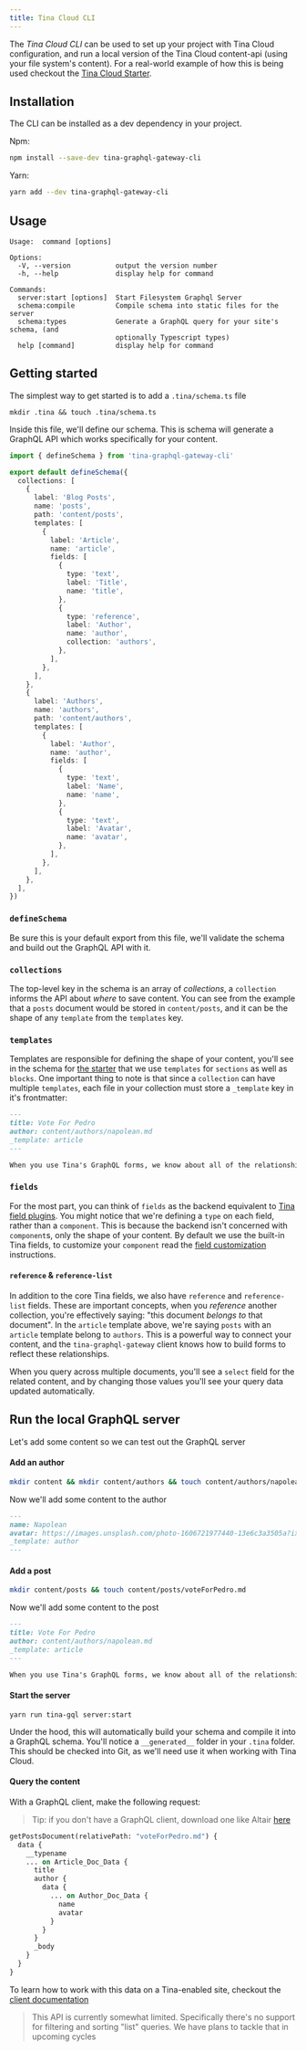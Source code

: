 ```yaml
---
title: Tina Cloud CLI
---
```


The _Tina Cloud CLI_ can be used to set up your project with Tina Cloud configuration, and run a local version of the Tina Cloud content-api (using your file system's content). For a real-world example of how this is being used checkout the [Tina Cloud Starter](https://github.com/tinacms/tina-cloud-starter).

## Installation

The CLI can be installed as a dev dependency in your project.

Npm:

```bash
npm install --save-dev tina-graphql-gateway-cli
```

Yarn:

```bash
yarn add --dev tina-graphql-gateway-cli
```

## Usage

```
Usage:  command [options]

Options:
  -V, --version           output the version number
  -h, --help              display help for command

Commands:
  server:start [options]  Start Filesystem Graphql Server
  schema:compile          Compile schema into static files for the server
  schema:types            Generate a GraphQL query for your site's schema, (and
                          optionally Typescript types)
  help [command]          display help for command
```

## Getting started

The simplest way to get started is to add a `.tina/schema.ts` file

```
mkdir .tina && touch .tina/schema.ts
```

Inside this file, we'll define our schema. This is schema will generate a GraphQL API which works specifically for your content.

```ts
import { defineSchema } from 'tina-graphql-gateway-cli'

export default defineSchema({
  collections: [
    {
      label: 'Blog Posts',
      name: 'posts',
      path: 'content/posts',
      templates: [
        {
          label: 'Article',
          name: 'article',
          fields: [
            {
              type: 'text',
              label: 'Title',
              name: 'title',
            },
            {
              type: 'reference',
              label: 'Author',
              name: 'author',
              collection: 'authors',
            },
          ],
        },
      ],
    },
    {
      label: 'Authors',
      name: 'authors',
      path: 'content/authors',
      templates: [
        {
          label: 'Author',
          name: 'author',
          fields: [
            {
              type: 'text',
              label: 'Name',
              name: 'name',
            },
            {
              type: 'text',
              label: 'Avatar',
              name: 'avatar',
            },
          ],
        },
      ],
    },
  ],
})
```

### `defineSchema`

Be sure this is your default export from this file, we'll validate the schema and build out the GraphQL API with it.

### `collections`

The top-level key in the schema is an array of _collections_, a `collection` informs the API about _where_ to save content. You can see from the example that a `posts` document would be stored in `content/posts`, and it can be the shape of any `template` from the `templates` key.

### `templates`

Templates are responsible for defining the shape of your content, you'll see in the schema for [the starter](https://github.com/tinacms/tina-cloud-starter) that we use `templates` for `sections` as well as `blocks`. One important thing to note is that since a `collection` can have multiple `templates`, each file in your collection must store a `_template` key in it's frontmatter:

```markdown
---
title: Vote For Pedro
author: content/authors/napolean.md
_template: article
---

When you use Tina's GraphQL forms, we know about all of the relationships in your content, this allows us to keep your content in-sync with your form state. Try changing the author in the sidebar, notice the author data changes to reflect your new author!
```

### `fields`

For the most part, you can think of `fields` as the backend equivalent to [Tina field plugins](https://tina.io/docs/plugins/fields/). You might notice that we're defining a `type` on each field, rather than a `component`. This is because the backend isn't concerned with `component`s, only the shape of your content. By default we use the built-in Tina fields, to customize your `component` read the [field customization]() instructions.

#### `reference` & `reference-list`

In addition to the core Tina fields, we also have `reference` and `reference-list` fields. These are important concepts, when you _reference_ another collection, you're effectively saying: "this document _belongs to_ that document". In the `article` template above, we're saying `posts` with an `article` template belong to `authors`. This is a powerful way to connect your content, and the `tina-graphql-gateway` client knows how to build forms to reflect these relationships.

When you query across multiple documents, you'll see a `select` field for the related content, and by changing those values you'll see your query data updated automatically.

## Run the local GraphQL server

Let's add some content so we can test out the GraphQL server

#### Add an author

```sh
mkdir content && mkdir content/authors && touch content/authors/napolean.md
```

Now we'll add some content to the author

```markdown
---
name: Napolean
avatar: https://images.unsplash.com/photo-1606721977440-13e6c3a3505a?ixid=MXwxMjA3fDB8MHxwaG90by1wYWdlfHx8fGVufDB8fHw%3D&ixlib=rb-1.2.1&auto=format&fit=crop&w=344&q=80
_template: author
---
```

#### Add a post

```sh
mkdir content/posts && touch content/posts/voteForPedro.md
```

Now we'll add some content to the post

```markdown
---
title: Vote For Pedro
author: content/authors/napolean.md
_template: article
---

When you use Tina's GraphQL forms, we know about all of the relationships in your content, this allows us to keep your content in-sync with your form state. Try changing the author in the sidebar, notice the author data changes to reflect your new author!
```

#### Start the server

```
yarn run tina-gql server:start
```

Under the hood, this will automatically build your schema and compile it into a GraphQL schema. You'll notice a `__generated__` folder in your `.tina` folder. This should be checked into Git, as we'll need use it when working with Tina Cloud.

#### Query the content

With a GraphQL client, make the following request:

> Tip: if you don't have a GraphQL client, download one like Altair [here](https://altair.sirmuel.design/)

```graphql
getPostsDocument(relativePath: "voteForPedro.md") {
  data {
    __typename
    ... on Article_Doc_Data {
      title
      author {
        data {
          ... on Author_Doc_Data {
            name
            avatar
          }
        }
      }
      _body
    }
  }
}
```

To learn how to work with this data on a Tina-enabled site, checkout the [client documentation](/docs/tina-cloud/client/)

> This API is currently somewhat limited. Specifically there's no support for filtering and sorting "list" queries. We have plans to tackle that in upcoming cycles
